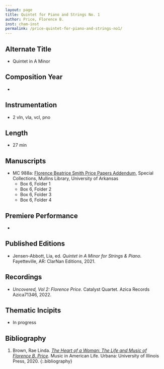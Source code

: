 ```yaml
---
layout: page
title: Quintet for Piano and Strings No. 1
author: Price, Florence B.
inst: cham-inst
permalink: /price-quintet-for-piano-and-strings-no1/
---
```


## Alternate Title
- Quintet in A Minor

## Composition Year
- 

## Instrumentation
- 2 vln, vla, vcl, pno

## Length
- 27 min

## Manuscripts
- MC 988a: <a href="https://uark.as.atlas-sys.com/repositories/2/resources/1522" target="_blank">Florence Beatrice Smith Price Papers Addendum</a>, Special Collections, Mullins Library, University of Arkansas
    * Box 6, Folder 1
    * Box 6, Folder 2
    * Box 6, Folder 3
    * Box 6, Folder 4

## Premiere Performance
- 

## Published Editions
- Jensen-Abbott, Lia, ed. *Quintet in A Minor for Strings & Piano.* Fayetteville, AR: ClarNan Editions, 2021.

## Recordings
- *Uncovered, Vol 2: Florence Price.* Catalyst Quartet. Azica Records Azica71346, 2022.

## Thematic Incipits
- In progress

## Bibliography
1. Brown, Rae Linda. <a href="https://www.worldcat.org/title/1122800180" target="_blank">*The Heart of a Woman: The Life and Music of Florence B. Price*</a>. Music in American Life. Urbana: University of Illinois Press, 2020.
{:.bibliography}
